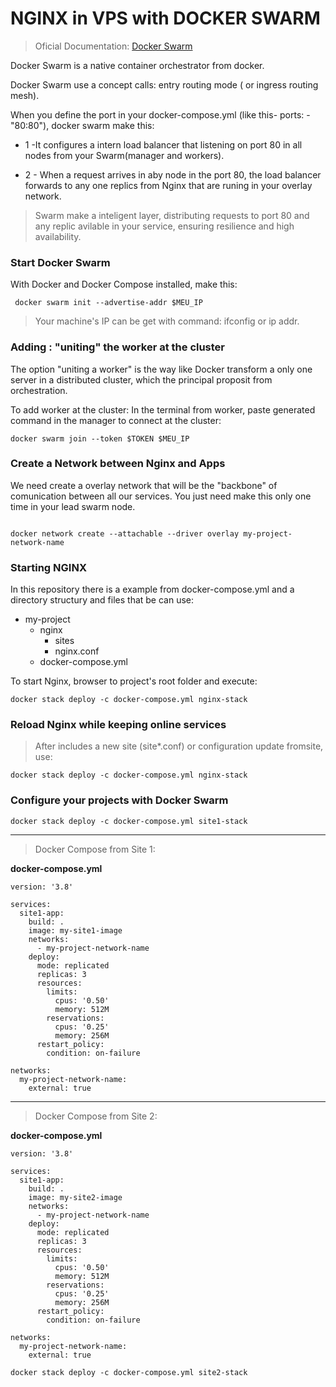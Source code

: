 # NGINX in VPS with DOCKER SWARM

> Oficial Documentation: [Docker Swarm](https://docs.docker.com/engine/swarm/)

Docker Swarm is a native container orchestrator from docker.

Docker Swarm use a concept calls: entry  routing mode ( or ingress routing mesh).

When you define the port in your docker-compose.yml (like this- ports: -"80:80"), docker swarm make this:


* 1 -It configures a intern load balancer that listening on port 80 in all nodes from your Swarm(manager and workers).


* 2 - When a request arrives in aby node in the port 80, the load balancer forwards to any one replics from Nginx that are runing in your overlay network.  

>  Swarm make a inteligent layer, distributing requests to port 80 and any replic avilable in your service, ensuring resilience and high availability.


### Start Docker Swarm 

With Docker and Docker Compose installed, make this:

```
 docker swarm init --advertise-addr $MEU_IP
```
>  Your machine's IP can be get with command: ifconfig or ip addr.

### Adding : "uniting" the worker at the cluster 

The option "uniting a worker" is the way like Docker transform a only one server in a distributed cluster, which the principal proposit from orchestration. 

To add worker at the cluster: In the terminal from worker, paste generated command in the manager to connect at the cluster:


```
docker swarm join --token $TOKEN $MEU_IP
```

### Create a Network between Nginx and Apps 

We need create a overlay network that will be the "backbone" of comunication between all our services. 
You just need make this only one time in your lead swarm node.

```

docker network create --attachable --driver overlay my-project-network-name
```
### Starting NGINX 

In this repository there is a example from docker-compose.yml and a directory structury and files that be can use:

- my-project
    - nginx
        - sites
        - nginx.conf
    - docker-compose.yml



To start Nginx, browser to project's root folder and execute: 


```
docker stack deploy -c docker-compose.yml nginx-stack
```

### Reload Nginx while keeping online services 

> After includes a new site (site*.conf) or configuration update fromsite, use:


```
docker stack deploy -c docker-compose.yml nginx-stack
```

### Configure your projects with Docker Swarm 

```
docker stack deploy -c docker-compose.yml site1-stack
```
---

> Docker Compose from Site 1:

**docker-compose.yml**

```
version: '3.8'

services:
  site1-app:
    build: .
    image: my-site1-image
    networks:
      - my-project-network-name
    deploy:
      mode: replicated
      replicas: 3
      resources:
        limits:
          cpus: '0.50'
          memory: 512M
        reservations:
          cpus: '0.25'
          memory: 256M
      restart_policy:
        condition: on-failure

networks:
  my-project-network-name:
    external: true
```
---

> Docker Compose from Site 2:

**docker-compose.yml**

```
version: '3.8'

services:
  site1-app:
    build: .
    image: my-site2-image
    networks:
      - my-project-network-name
    deploy:
      mode: replicated
      replicas: 3
      resources:
        limits:
          cpus: '0.50'
          memory: 512M
        reservations:
          cpus: '0.25'
          memory: 256M
      restart_policy:
        condition: on-failure

networks:
  my-project-network-name:
    external: true
```

```
docker stack deploy -c docker-compose.yml site2-stack
```

